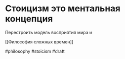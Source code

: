 # Стоицизм это ментальная концепция

Перестроить модель восприятия мира и 

[[Философия сложных времен]]

#philosophy #stoicism
#draft